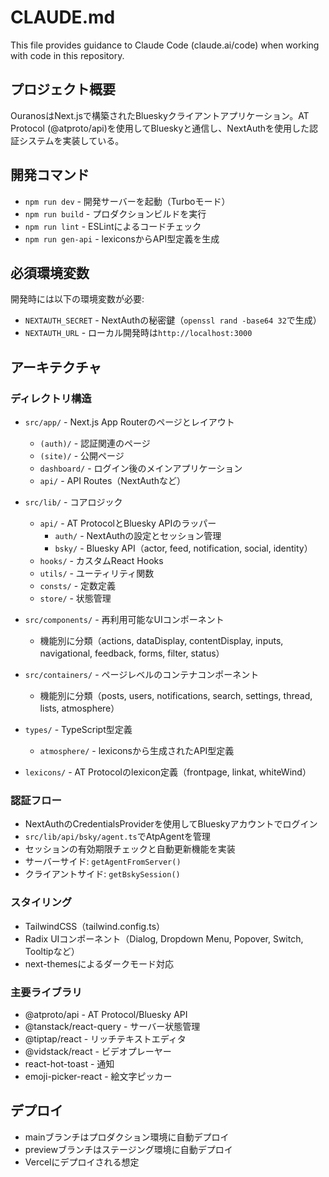 # CLAUDE.md

This file provides guidance to Claude Code (claude.ai/code) when working with code in this repository.

## プロジェクト概要

OuranosはNext.jsで構築されたBlueskyクライアントアプリケーション。AT Protocol (@atproto/api)を使用してBlueskyと通信し、NextAuthを使用した認証システムを実装している。

## 開発コマンド

- `npm run dev` - 開発サーバーを起動（Turboモード）
- `npm run build` - プロダクションビルドを実行
- `npm run lint` - ESLintによるコードチェック
- `npm run gen-api` - lexiconsからAPI型定義を生成

## 必須環境変数

開発時には以下の環境変数が必要:
- `NEXTAUTH_SECRET` - NextAuthの秘密鍵（`openssl rand -base64 32`で生成）
- `NEXTAUTH_URL` - ローカル開発時は`http://localhost:3000`

## アーキテクチャ

### ディレクトリ構造

- `src/app/` - Next.js App Routerのページとレイアウト
  - `(auth)/` - 認証関連のページ
  - `(site)/` - 公開ページ
  - `dashboard/` - ログイン後のメインアプリケーション
  - `api/` - API Routes（NextAuthなど）

- `src/lib/` - コアロジック
  - `api/` - AT ProtocolとBluesky APIのラッパー
    - `auth/` - NextAuthの設定とセッション管理
    - `bsky/` - Bluesky API（actor, feed, notification, social, identity）
  - `hooks/` - カスタムReact Hooks
  - `utils/` - ユーティリティ関数
  - `consts/` - 定数定義
  - `store/` - 状態管理

- `src/components/` - 再利用可能なUIコンポーネント
  - 機能別に分類（actions, dataDisplay, contentDisplay, inputs, navigational, feedback, forms, filter, status）

- `src/containers/` - ページレベルのコンテナコンポーネント
  - 機能別に分類（posts, users, notifications, search, settings, thread, lists, atmosphere）

- `types/` - TypeScript型定義
  - `atmosphere/` - lexiconsから生成されたAPI型定義

- `lexicons/` - AT Protocolのlexicon定義（frontpage, linkat, whiteWind）

### 認証フロー

- NextAuthのCredentialsProviderを使用してBlueskyアカウントでログイン
- `src/lib/api/bsky/agent.ts`でAtpAgentを管理
- セッションの有効期限チェックと自動更新機能を実装
- サーバーサイド: `getAgentFromServer()`
- クライアントサイド: `getBskySession()`

### スタイリング

- TailwindCSS（tailwind.config.ts）
- Radix UIコンポーネント（Dialog, Dropdown Menu, Popover, Switch, Tooltipなど）
- next-themesによるダークモード対応

### 主要ライブラリ

- @atproto/api - AT Protocol/Bluesky API
- @tanstack/react-query - サーバー状態管理
- @tiptap/react - リッチテキストエディタ
- @vidstack/react - ビデオプレーヤー
- react-hot-toast - 通知
- emoji-picker-react - 絵文字ピッカー

## デプロイ

- mainブランチはプロダクション環境に自動デプロイ
- previewブランチはステージング環境に自動デプロイ
- Vercelにデプロイされる想定